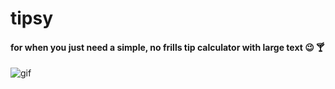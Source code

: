 # tipsy

#### for when you just need a simple, no frills tip calculator with large text 😉 🍸

![gif](http://g.recordit.co/WXNciTC4Qf.gif)
